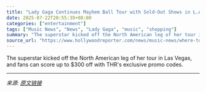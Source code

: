 ```yaml
---
title: "Lady Gaga Continues Mayhem Ball Tour with Sold-Out Shows in L.A., San Francisco — Here are the Best Deals on Last-Minute Tickets"
date: 2025-07-22T20:55:39+08:00
categories: ["entertainment"]
tags: ["Music News", "News", "Lady Gaga", "music", "shopping"]
summary: "The superstar kicked off the North American leg of her tour in Las Vegas, and fans can score up to $300 off with THR's exclusive promo codes."
source_url: "https://www.hollywoodreporter.com/news/music-news/where-to-buy-lady-gaga-sold-out-tickets-1236198060/"
---
```


The superstar kicked off the North American leg of her tour in Las Vegas, and fans can score up to $300 off with THR's exclusive promo codes.

---

*来源: [原文链接](https://www.hollywoodreporter.com/news/music-news/where-to-buy-lady-gaga-sold-out-tickets-1236198060/)*
